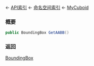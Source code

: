 ← [API索引](Api-Index) ← [命名空间索引](Namespace-Index) ← [MyCuboid](VRageMath.MyCuboid)

### 概要

```csharp
public BoundingBox GetAABB()
```

### 返回

[BoundingBox](VRageMath.BoundingBox)


